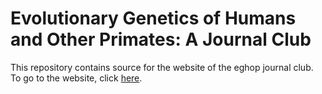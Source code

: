 # Evolutionary Genetics of Humans and Other Primates: A Journal Club

This repository contains source for the website of the eghop journal
club. To go to the website, click
[here](https://alanrogers.github.io/eghop/). 
